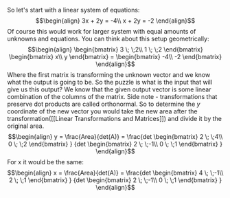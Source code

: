So let's start with a linear system of equations:
$$\begin{align}
    3x + 2y = -4\\
    x + 2y = -2
\end{align}$$
Of course this would work for larger system with equal amounts of unknowns and equations. You can think about this setup geometrically: 
$$\begin{align}
    \begin{bmatrix}
        3 \; \;2\\
        1 \; \;2
    \end{bmatrix}
    \begin{bmatrix}
        x\\
        y
    \end{bmatrix}
    =
    \begin{bmatrix}
        -4\\
        -2
    \end{bmatrix}
\end{align}$$
Where the first matrix is transforming the unknown vector and we know what the output is going to be. So the puzzle is what is the input that will give us this output? We know that the given output vector is some linear combination of the columns of the matrix. Side note - transformations that preserve dot products are called orthonormal. So to determine the $y$ coordinate of the new vector you would take the new area after the transformation([[Linear Transformations and Matrices]]) and divide it by the original area. 
$$\begin{align}
    y = \frac{Area}{det(A)} = \frac{det
    \begin{bmatrix}
        2 \; \;4\\
        0 \; \;2
    \end{bmatrix}
    }
    {det
    \begin{bmatrix}
        2 \; \;-1\\
        0 \; \;1
    \end{bmatrix}
    }
\end{align}$$
For x it would be the same:
$$\begin{align}
    x = \frac{Area}{det(A)} = \frac{det
    \begin{bmatrix}
        4 \; \;-1\\
        2 \; \;1
    \end{bmatrix}
    }
    {det
    \begin{bmatrix}
        2 \; \;-1\\
        0 \; \;1
    \end{bmatrix}
    }
\end{align}$$
